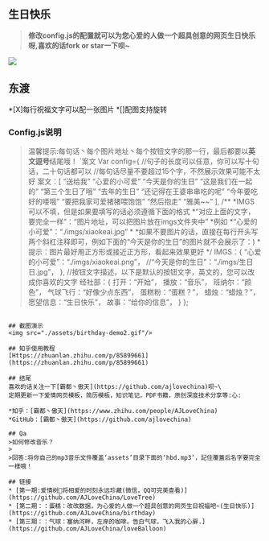 
## 生日快乐

> <b>修改config.js的配置就可以为您心爱的人做一个超具创意的网页生日快乐呀,喜欢的话fork or star一下呗~</b>
<img src="https://github.com/AJLoveChina/loveBalloon/blob/master/static/github-star.png" />

## 东渡
*[X]每行祝福文字可以配一张图片
*[]配图支持旋转

### Config.js说明
>温馨提示:每句话丶每个图片地址丶每个按钮文字的那一行，最后都要以**英文逗号**结尾哦！
`案文
Var config={
//句子的长度可以任意，你可以写十句话，二十句话都可以
//每句话尽量不要超过15个字，不然展示效果可能不太好
案文：[
“送给我”
“心爱的小可爱”
“今天是你的生日”
“这是我们在一起的”
“第三个生日了哦”
“去年的生日”
“还记得在王婆串串吃的呢”
“今年要吃好的喽哦”
“要把我家可爱猪猪喂饱饱”
“然后抱走”
“雅美~~”
    ],
    /**
*IMGS可以不填，但是如果要填写的话必须遵循下面的格式
*“对应上面的文字，要完全一样”：“图片地址，可以把图片放在imgs文件夹中”
*例如
*“心爱的小可爱”：“./imgs/xiaokeai.jpg”
     *
*如果不要图片的话，直接在每行开头写两个斜杠注释即可，例如下面的“今天是你的生日”的图片就不会展示了：)
*提示：图片最好用正方形或接近正方形，看起来效果更好
     */
IMGS：{
“心爱的小可爱”：“./imgs/xiaokeai.png”，
//“今天是你的生日”：“./imgs/生日日.jpg”，
    },
//按钮文字描述，以下是默认的按钮文字，英文的，您可以改成你喜欢的文字
经社部：{
打开：“开始”，
播放：“音乐”，
班纳尔：“颜色”，
气球飞行：“好像少点东西”，
蛋糕粉：“蛋糕？”，
蜡烛：“蜡烛？”，
愿望信息：“生日快乐”，
故事：“给你的信息”，
    }
};
```

## 截图演示
<img src="./assets/birthday-demo2.gif"/>

## 知乎使用教程
[Https://zhuanlan.zhihu.com/p/85899661](https://zhuanlan.zhihu.com/p/85899661)

## 结尾
喜欢的话关注一下[霸都丶傲天](https://github.com/ajlovechina)呗~\
定期更新一下爱情网页模板，简历模板，知识笔记，PDF书籍，原创深度技术分享等:心:

*知乎：[霸都丶傲天](https://www.zhihu.com/people/AJLoveChina)
*GitHub：[霸都丶傲天](https://github.com/ajlovechina)

## Qa
>如何修改音乐？
> 
>回答:将你自己的mp3音乐文件覆盖‘assets’目录下面的‘hbd.mp3’，記住覆蓋后名字要完全一樣哦！

## 链接
* [第一期:爱情树🌴将相爱的时刻永远珍藏(微信，QQ可完美查看)](https://github.com/AJLoveChina/LoveTree)
* [第二期：：蛋糕：改改数据，为心爱的人做一个超具创意的网页生日祝福吧~(生日快乐)](https://github.com/AJLoveChina/birthday)
* [第三期：：气球：塞纳河畔，左岸的咖啡。告白气球，飞入我的心扉.](https://github.com/AJLoveChina/loveBalloon)

